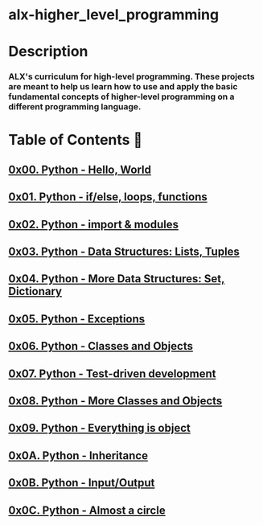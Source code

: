 # alx-higher_level_programming

# Description

### ALX's curriculum for high-level programming. These projects are meant to help us learn how to use and apply the basic fundamental concepts of higher-level programming on a different programming language.

# Table of Contents 📂

## [0x00. Python - Hello, World](./0x00-python-hello_world)
## [0x01. Python - if/else, loops, functions](./0x01-python-if_else_loops_functions)
## [0x02. Python - import & modules](./0x02-python-import_modules)
## [0x03. Python - Data Structures: Lists, Tuples](./0x03-python-data_structures)
## [0x04. Python - More Data Structures: Set, Dictionary](./0x04-python-more_data_structures)
## [0x05. Python - Exceptions](./0x05-python-exceptions)
## [0x06. Python - Classes and Objects](./0x06-python-classes)
## [0x07. Python - Test-driven development](./0x07-python-test_driven_development)
## [0x08. Python - More Classes and Objects](./0x08-python-more_classes)
## [0x09. Python - Everything is object](./0x09-python-everything_is_object)
## [0x0A. Python - Inheritance](./0x0A-python-inheritance)
## [0x0B. Python - Input/Output](./0x0B-python-input_output)
## [0x0C. Python - Almost a circle](./0x0C-)
